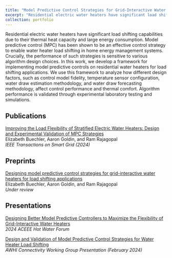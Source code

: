 ```yaml
---
title: "Model Predictive Control Strategies for Grid-Interactive Water Heaters"
excerpt: "Residential electric water heaters have significant load shifting capabilities due to their thermal heat capacity and large energy consumption. Model predictive control (MPC) has been shown to be an effective control strategy to enable water heater load shifting in home energy management systems. Crucially, the performance of such strategies is sensitive to various algorithm design choices. In this work, we develop a framework for implementing model predictive controls on residential water heaters for load shifting applications. We use this framework to analyze how different design factors, such as control model fidelity, temperature sensor configuration, water draw estimation methodology, and water draw forecasting methodology, affect control performance and thermal comfort. Algorithm performance is validated through experimental laboratory testing and simulations.<br/><img src='/images/wh_banner2.png'>"
collection: portfolio
---
```



Residential electric water heaters have significant load shifting capabilities due to their thermal heat capacity and large energy consumption. Model predictive control (MPC) has been shown to be an effective control strategy to enable water heater load shifting in home energy management systems. Crucially, the performance of such strategies is sensitive to various algorithm design choices. In this work, we develop a framework for implementing model predictive controls on residential water heaters for load shifting applications. We use this framework to analyze how different design factors, such as control model fidelity, temperature sensor configuration, water draw estimation methodology, and water draw forecasting methodology, affect control performance and thermal comfort. Algorithm performance is validated through experimental laboratory testing and simulations.


## Publications

[Improving the Load Flexibility of Stratified Electric Water Heaters: Design and Experimental Validation of MPC Strategies](https://ieeexplore.ieee.org/document/10436431)  
Elizabeth Buechler, Aaron Goldin, and Ram Rajagopal  
*IEEE Transactions on Smart Grid (2024)*  

## Preprints

[Designing model predictive control strategies for grid-interactive water heaters for load shifting applications](https://arxiv.org/pdf/2408.02868)  
Elizabeth Buechler, Aaron Goldin, and Ram Rajagopal  
*Under review*

## Presentations

[Designing Better Model Predictive Controllers to Maximize the Flexibility of Grid-Interactive Water Heaters](https://drive.google.com/file/d/1m2ocIFup4UE6DT-o-kyK-dicB9n1Orhv/view)  
*2024 ACEEE Hot Water Forum*

[Design and Validation of Model Predictive Control Strategies for Water Heater Load Shifting](https://www.youtube.com/watch?v=po-KWkwEKNY)  
*AWHI Connectivity Working Group Presentation (February 2024)*
